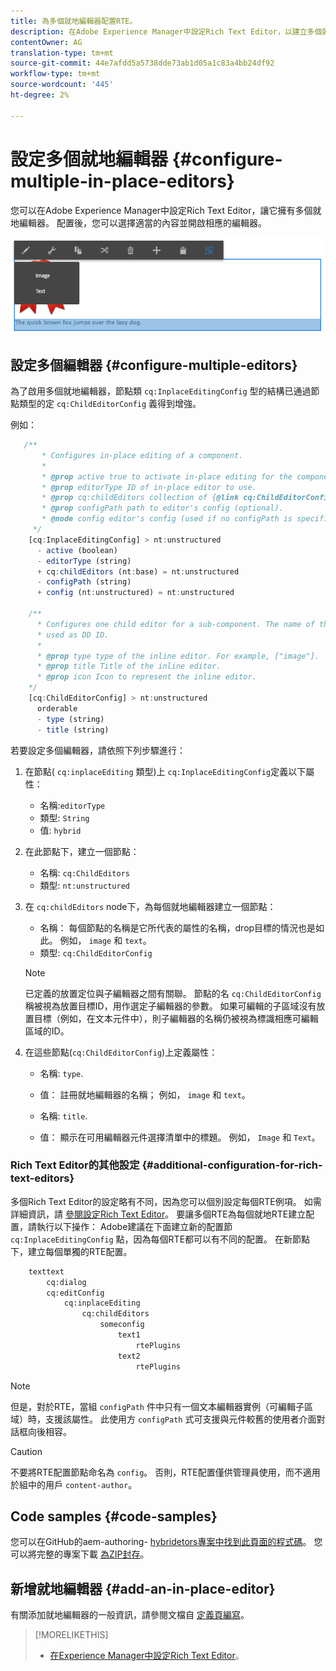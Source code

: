 ```yaml
---
title: 為多個就地編輯器配置RTE。
description: 在Adobe Experience Manager中設定Rich Text Editor，以建立多個就地編輯器。
contentOwner: AG
translation-type: tm+mt
source-git-commit: 44e7afdd5a5738dde73ab1d05a1c83a4bb24df92
workflow-type: tm+mt
source-wordcount: '445'
ht-degree: 2%

---
```



# 設定多個就地編輯器 {#configure-multiple-in-place-editors}

您可以在Adobe Experience Manager中設定Rich Text Editor，讓它擁有多個就地編輯器。 配置後，您可以選擇適當的內容並開啟相應的編輯器。

![特定就地編輯器](assets/rte-inplace-editor.png)

## 設定多個編輯器 {#configure-multiple-editors}

為了啟用多個就地編輯器，節點類 `cq:InplaceEditingConfig` 型的結構已通過節點類型的定 `cq:ChildEditorConfig` 義得到增強。

例如：

```js
   /**
       * Configures in-place editing of a component.
       *
       * @prop active true to activate in-place editing for the component.
       * @prop editorType ID of in-place editor to use.
       * @prop cq:childEditors collection of {@link cq:ChildEditorConfig} nodes.
       * @prop configPath path to editor's config (optional).
       * @node config editor's config (used if no configPath is specified; optional).
     */
    [cq:InplaceEditingConfig] > nt:unstructured
      - active (boolean)
      - editorType (string)
      + cq:childEditors (nt:base) = nt:unstructured
      - configPath (string)
      + config (nt:unstructured) = nt:unstructured

    /**
      * Configures one child editor for a sub-component. The name of the this node is
      * used as DD ID.
      *
      * @prop type type of the inline editor. For example, ["image"].
      * @prop title Title of the inline editor.
      * @prop icon Icon to represent the inline editor.
    */
    [cq:ChildEditorConfig] > nt:unstructured
      orderable
      - type (string)
      - title (string)
```

若要設定多個編輯器，請依照下列步驟進行：

1. 在節點( `cq:inplaceEditing` 類型)上 `cq:InplaceEditingConfig`定義以下屬性：

   * 名稱:`editorType`
   * 類型: `String`
   * 值: `hybrid`

1. 在此節點下，建立一個節點：

   * 名稱: `cq:ChildEditors`
   * 類型: `nt:unstructured`

1. 在 `cq:childEditors` node下，為每個就地編輯器建立一個節點：

   * 名稱： 每個節點的名稱是它所代表的屬性的名稱，drop目標的情況也是如此。 例如， `image` 和 `text`。
   * 類型: `cq:ChildEditorConfig`

   >[!NOTE]
   >
   >已定義的放置定位與子編輯器之間有關聯。 節點的名 `cq:ChildEditorConfig` 稱被視為放置目標ID，用作選定子編輯器的參數。 如果可編輯的子區域沒有放置目標（例如，在文本元件中），則子編輯器的名稱仍被視為標識相應可編輯區域的ID。

1. 在這些節點(`cq:ChildEditorConfig`)上定義屬性：

   * 名稱: `type`.
   * 值： 註冊就地編輯器的名稱； 例如， `image` 和 `text`。

   * 名稱: `title`.
   * 值： 顯示在可用編輯器元件選擇清單中的標題。 例如， `Image` 和 `Text`。

### Rich Text Editor的其他設定 {#additional-configuration-for-rich-text-editors}

多個Rich Text Editor的設定略有不同，因為您可以個別設定每個RTE例項。 如需詳細資訊，請 [參閱設定Rich Text Editor](/help/sites-administering/rich-text-editor.md)。 要讓多個RTE為每個就地RTE建立配置，請執行以下操作： Adobe建議在下面建立新的配置節 `cq:InplaceEditingConfig` 點，因為每個RTE都可以有不同的配置。 在新節點下，建立每個單獨的RTE配置。

```xml
    texttext
        cq:dialog
        cq:editConfig
            cq:inplaceEditing
                cq:childEditors
                    someconfig
                        text1
                            rtePlugins
                        text2
                            rtePlugins
```

>[!NOTE]
>
>但是，對於RTE，當組 `configPath` 件中只有一個文本編輯器實例（可編輯子區域）時，支援該屬性。 此使用方 `configPath` 式可支援與元件較舊的使用者介面對話框向後相容。

>[!CAUTION]
>
>不要將RTE配置節點命名為 `config`。 否則，RTE配置僅供管理員使用，而不適用於組中的用戶 `content-author`。

## Code samples {#code-samples}

您可以在GitHub的aem-authoring- [hybridetors專案中找到此頁面的程式碼](https://github.com/Adobe-Marketing-Cloud/aem-authoring-hybrideditors)。 您可以將完整的專案下載 [為ZIP封存](https://github.com/Adobe-Marketing-Cloud/aem-authoring-hybrideditors/archive/master.zip)。

## 新增就地編輯器 {#add-an-in-place-editor}

有關添加就地編輯器的一般資訊，請參閱文檔自 [定義頁編寫](/help/sites-developing/customizing-page-authoring-touch.md#add-new-in-place-editor)。

>[!MORELIKETHIS]
>
>* [在Experience Manager中設定Rich Text Editor](/help/sites-administering/rich-text-editor.md)。

